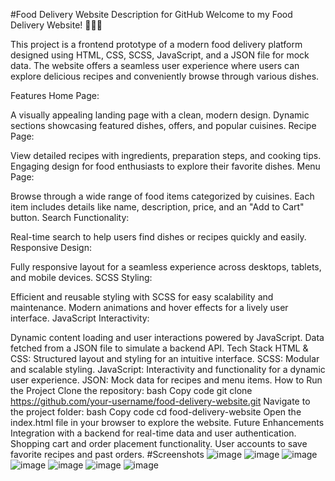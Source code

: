 #Food Delivery Website Description for GitHub
Welcome to my Food Delivery Website! 🍔🍕🥗

This project is a frontend prototype of a modern food delivery platform designed using HTML, CSS, SCSS, JavaScript, and a JSON file for mock data. The website offers a seamless user experience where users can explore delicious recipes and conveniently browse through various dishes.

Features
Home Page:

A visually appealing landing page with a clean, modern design.
Dynamic sections showcasing featured dishes, offers, and popular cuisines.
Recipe Page:

View detailed recipes with ingredients, preparation steps, and cooking tips.
Engaging design for food enthusiasts to explore their favorite dishes.
Menu Page:

Browse through a wide range of food items categorized by cuisines.
Each item includes details like name, description, price, and an "Add to Cart" button.
Search Functionality:

Real-time search to help users find dishes or recipes quickly and easily.
Responsive Design:

Fully responsive layout for a seamless experience across desktops, tablets, and mobile devices.
SCSS Styling:

Efficient and reusable styling with SCSS for easy scalability and maintenance.
Modern animations and hover effects for a lively user interface.
JavaScript Interactivity:

Dynamic content loading and user interactions powered by JavaScript.
Data fetched from a JSON file to simulate a backend API.
Tech Stack
HTML & CSS: Structured layout and styling for an intuitive interface.
SCSS: Modular and scalable styling.
JavaScript: Interactivity and functionality for a dynamic user experience.
JSON: Mock data for recipes and menu items.
How to Run the Project
Clone the repository:
bash
Copy code
git clone https://github.com/your-username/food-delivery-website.git
Navigate to the project folder:
bash
Copy code
cd food-delivery-website
Open the index.html file in your browser to explore the website.
Future Enhancements
Integration with a backend for real-time data and user authentication.
Shopping cart and order placement functionality.
User accounts to save favorite recipes and past orders.
#Screenshots
![image](https://github.com/user-attachments/assets/691c3880-737b-44a3-8e88-ec7b42b8c12d)
![image](https://github.com/user-attachments/assets/6741085a-d702-4a1c-8231-bf71bdbdc8ab)
![image](https://github.com/user-attachments/assets/dda16399-ac3c-4085-bfbd-cda7da3a3eb8)
![image](https://github.com/user-attachments/assets/79a3032a-c76f-4295-b40c-6f47873f57c8)
![image](https://github.com/user-attachments/assets/a40dd78e-194b-41df-8b43-c32bd8c29a69)
![image](https://github.com/user-attachments/assets/cd20d50b-48a0-4369-83d2-3141013726a4)
![image](https://github.com/user-attachments/assets/6d1e11db-4aaa-48ba-b464-749556298084)







